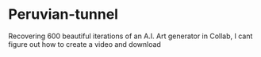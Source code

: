 # Peruvian-tunnel
Recovering 600 beautiful iterations of an A.I. Art generator in Collab, I cant figure out how to create a video and download
